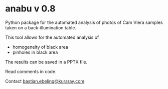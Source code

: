 # anabu v 0.8

Python package for the automated analysis of photos of Cam Viera samples taken on a back-illumination table.

This tool allows for the automated analysis of

* homogeneity of black area
* pinholes in black area

The results can be saved in a PPTX file.

Read comments in code.

Contact bastian.ebeling@kuraray.com.
